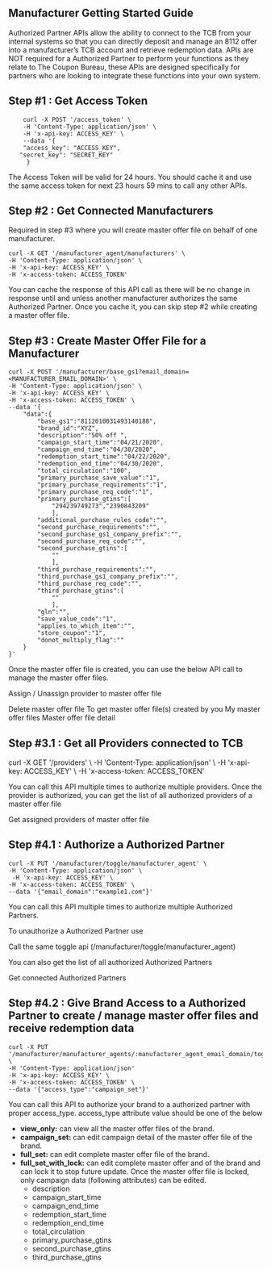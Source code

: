 
## Manufacturer Getting Started Guide

Authorized Partner APIs allow the ability to connect to the TCB from your internal systems so that you can directly deposit and manage an 8112 offer into a manufacturer’s TCB account and retrieve redemption data. APIs are NOT required for a Authorized Partner to perform your functions as they relate to The Coupon Bureau, these APIs are designed specifically for partners who are looking to integrate these functions into your own system.

## Step #1 : Get Access Token

        curl -X POST '/access_token' \   
        -H 'Content-Type: application/json' \ 
        -H 'x-api-key: ACCESS_KEY' \ 
        --data '{ 
        "access_key": "ACCESS_KEY", 
       "secret_key": "SECRET_KEY" 
         }
 The Access Token will be valid for 24 hours. You should cache it and use the same access token for next 23 hours 59 mins to call any other APIs.

## Step #2 : Get Connected Manufacturers

Required in step #3 where you will create master offer file on behalf of one manufacturer.

    curl -X GET '/manufacturer_agent/manufacturers' \ 
    -H 'Content-Type: application/json' \ 
    -H 'x-api-key: ACCESS_KEY' \ 
    -H 'x-access-token: ACCESS_TOKEN' 
      
You can cache the response of this API call as there will be no change in response until and unless another manufacturer authorizes the same Authorized Partner. Once you cache it, you can skip step #2 while creating a master offer file.

## Step #3 : Create Master Offer File for a Manufacturer

    curl -X POST '/manufacturer/base_gs1?email_domain=<MANUFACTURER_EMAIL_DOMAIN>' \ 
    -H 'Content-Type: application/json' \ 
    -H 'x-api-key: ACCESS_KEY' \ 
    -H 'x-access-token: ACCESS_TOKEN' \ 
    --data '{
        "data":{
            "base_gs1":"8112010031493140188",
            "brand_id":"XYZ",
            "description":"50% off ",
            "campaign_start_time":"04/21/2020",
            "campaign_end_time":"04/30/2020",
            "redemption_start_time":"04/22/2020",
            "redemption_end_time":"04/30/2020",
            "total_circulation":"100",
            "primary_purchase_save_value":"1",
            "primary_purchase_requirements":"1",
            "primary_purchase_req_code":"1",
            "primary_purchase_gtins":[
                "294239749273","2390843209"
                ],
            "additional_purchase_rules_code":"",
            "second_purchase_requirements":"",
            "second_purchase_gs1_company_prefix":"",
            "second_purchase_req_code":"",
            "second_purchase_gtins":[
                ""
                ],
            "third_purchase_requirements":"",
            "third_purchase_gs1_company_prefix":"",
            "third_purchase_req_code":"",
            "third_purchase_gtins":[
                ""
                ],
            "gln":"",
            "save_value_code":"1",
            "applies_to_which_item":"",
            "store_coupon":"1",
            "donot_multiply_flag":""
        }
    }'
            
    

Once the master offer file is created, you can use the below API call to manage the master offer files.

Assign / Unassign provider to master offer file

Delete master offer file
To get master offer file(s) created by you
My master offer files
Master offer file detail

## Step #3.1 : Get all Providers connected to TCB


 curl -X GET '/providers' \ 
-H 'Content-Type: application/json' \ 
-H 'x-api-key: ACCESS_KEY' \ 
-H 'x-access-token: ACCESS_TOKEN' 
                
  

You can call this API multiple times to authorize multiple providers. Once the provider is authorized, you can get the list of all authorized providers of a master offer file

Get assigned providers of master offer file

## Step #4.1 : Authorize a Authorized Partner


    curl -X PUT '/manufacturer/toggle/manufacturer_agent' \ 
    -H 'Content-Type: application/json' \ 
     -H 'x-api-key: ACCESS_KEY' \ 
    -H 'x-access-token: ACCESS_TOKEN' \ 
    --data '{"email_domain":"example1.com"}'

 
You can call this API multiple times to authorize multiple Authorized Partners.

To unauthorize a Authorized Partner use

Call the same toggle api (/manufacturer/toggle/manufacturer_agent)

You can also get the list of all authorized Authorized Partners

Get connected Authorized Partners

## Step #4.2 : Give Brand Access to a Authorized Partner to create / manage master offer files and receive redemption data


    curl -X PUT '/manufacturer/manufacturer_agents/:manufacturer_agent_email_domain/toggle_brand/:brand_internal_id' \ 
    -H 'Content-Type: application/json'  
    -H 'x-api-key: ACCESS_KEY' \ 
    -H 'x-access-token: ACCESS_TOKEN' \ 
    --data '{"access_type":"campaign_set"}'
            
You can call this API to authorize your brand to a authorized partner with proper access_type. access_type attribute value should be one of the below

-   **view_only:**  can view all the master offer files of the brand.
-   **campaign_set:**  can edit campaign detail of the master offer file of the brand.
-   **full_set:**  can edit complete master offer file of the brand.
-   **full_set_with_lock:**  can edit complete master offer and of the brand and can lock it to stop future update. Once the master offer file is locked, only campaign data (following attributes) can be edited.
    -   description
    -   campaign_start_time
    -   campaign_end_time
    -   redemption_start_time
    -   redemption_end_time
    -   total_circulation
    -   primary_purchase_gtins
    -   second_purchase_gtins
    -   third_purchase_gtins
<!--stackedit_data:
eyJoaXN0b3J5IjpbLTEwMzQzNTkwMDIsLTE3Njk1MzYxNDYsLT
E2MDMxNDgwNTMsLTk5MTEyNjQzOSwyMDMxOTk2OTgzLC01Mjg5
NjU0NDksLTcxNzI2MDI3OCwxMTYwMTMxOTM2LDE1MTY2NDY0Nz
csNDA5ODQwODg0LC05MjI0MzQ1OTZdfQ==
-->